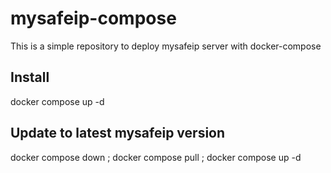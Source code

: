 # mysafeip-compose

This is a simple repository to deploy mysafeip server with docker-compose

## Install
docker compose up -d

## Update to latest mysafeip version
docker compose down ; docker compose pull ; docker compose up -d
